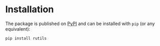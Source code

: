 # Installation

The package is published on [PyPI](https://pypi.org/project/rutils/)
and can be installed with `pip` (or any equivalent):

```bash
pip install rutils
```
